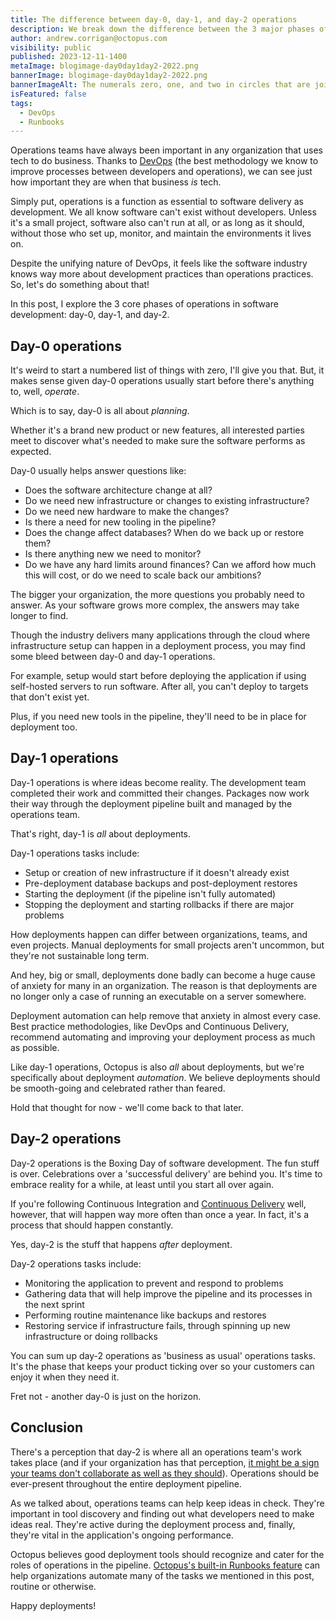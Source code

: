 ```yaml
---
title: The difference between day-0, day-1, and day-2 operations
description: We break down the difference between the 3 major phases of operations in DevOps.
author: andrew.corrigan@octopus.com
visibility: public
published: 2023-12-11-1400
metaImage: blogimage-day0day1day2-2022.png
bannerImage: blogimage-day0day1day2-2022.png
bannerImageAlt: The numerals zero, one, and two in circles that are joined together.
isFeatured: false
tags: 
  - DevOps
  - Runbooks
---
```


Operations teams have always been important in any organization that uses tech to do business. Thanks to [DevOps](https://octopus.com/devops/) (the best methodology we know to improve processes between developers and operations), we can see just how important they are when that business *is* tech.

Simply put, operations is a function as essential to software delivery as development. We all know software can't exist without developers. Unless it's a small project, software also can't run at all, or as long as it should, without those who set up, monitor, and maintain the environments it lives on.

Despite the unifying nature of DevOps, it feels like the software industry knows way more about development practices than operations practices. So, let's do something about that!

In this post, I explore the 3 core phases of operations in software development: day-0, day-1, and day-2.

## Day-0 operations

It's weird to start a numbered list of things with zero, I'll give you that. But, it makes sense given day-0 operations usually start before there's anything to, well, *operate*.

Which is to say, day-0 is all about *planning*.

Whether it's a brand new product or new features, all interested parties meet to discover what's needed to make sure the software performs as expected.

Day-0 usually helps answer questions like:

- Does the software architecture change at all?
- Do we need new infrastructure or changes to existing infrastructure?
- Do we need new hardware to make the changes?
- Is there a need for new tooling in the pipeline?
- Does the change affect databases? When do we back up or restore them?
- Is there anything new we need to monitor?
- Do we have any hard limits around finances? Can we afford how much this will cost, or do we need to scale back our ambitions?

The bigger your organization, the more questions you probably need to answer. As your software grows more complex, the answers may take longer to find.

Though the industry delivers many applications through the cloud where infrastructure setup can happen in a deployment process, you may find some bleed between day-0 and day-1 operations.

For example, setup would start before deploying the application if using self-hosted servers to run software. After all, you can't deploy to targets that don't exist yet.

Plus, if you need new tools in the pipeline, they'll need to be in place for deployment too.

## Day-1 operations

Day-1 operations is where ideas become reality. The development team completed their work and committed their changes. Packages now work their way through the deployment pipeline built and managed by the operations team.

That's right, day-1 is *all* about deployments.

Day-1 operations tasks include:

- Setup or creation of new infrastructure if it doesn't already exist
- Pre-deployment database backups and post-deployment restores
- Starting the deployment (if the pipeline isn't fully automated)
- Stopping the deployment and starting rollbacks if there are major problems

How deployments happen can differ between organizations, teams, and even projects. Manual deployments for small projects aren't uncommon, but they're not sustainable long term.

And hey, big or small, deployments done badly can become a huge cause of anxiety for many in an organization. The reason is that deployments are no longer only a case of running an executable on a server somewhere.

Deployment automation can help remove that anxiety in almost every case. Best practice methodologies, like DevOps and Continuous Delivery, recommend automating and improving your deployment process as much as possible.

Like day-1 operations, Octopus is also *all* about deployments, but we're specifically about deployment *automation*. We believe deployments should be smooth-going and celebrated rather than feared.

Hold that thought for now - we'll come back to that later.

## Day-2 operations

Day-2 operations is the Boxing Day of software development. The fun stuff is over. Celebrations over a 'successful delivery' are behind you. It's time to embrace reality for a while, at least until you start all over again.

If you're following Continuous Integration and [Continuous Delivery](https://octopus.com/devops/continuous-delivery/) well, however, that will happen way more often than once a year. In fact, it's a process that should happen constantly.

Yes, day-2 is the stuff that happens *after* deployment.

Day-2 operations tasks include:

- Monitoring the application to prevent and respond to problems
- Gathering data that will help improve the pipeline and its processes in the next sprint
- Performing routine maintenance like backups and restores
- Restoring service if infrastructure fails, through spinning up new infrastructure or doing rollbacks

You can sum up day-2 operations as 'business as usual' operations tasks. It's the phase that keeps your product ticking over so your customers can enjoy it when they need it.

Fret not - another day-0 is just on the horizon.

## Conclusion

There's a perception that day-2 is where all an operations team's work takes place (and if your organization has that perception, [it might be a sign your teams don't collaborate as well as they should](https://octopus.com/devops/culture/)). Operations should be ever-present throughout the entire deployment pipeline.

As we talked about, operations teams can help keep ideas in check. They're important in tool discovery and finding out what developers need to make ideas real. They're active during the deployment process and, finally, they're vital in the application's ongoing performance.

Octopus believes good deployment tools should recognize and cater for the roles of operations in the pipeline. [Octopus's built-in Runbooks feature](https://octopus.com/features/runbooks) can help organizations automate many of the tasks we mentioned in this post, routine or otherwise.

Happy deployments!
